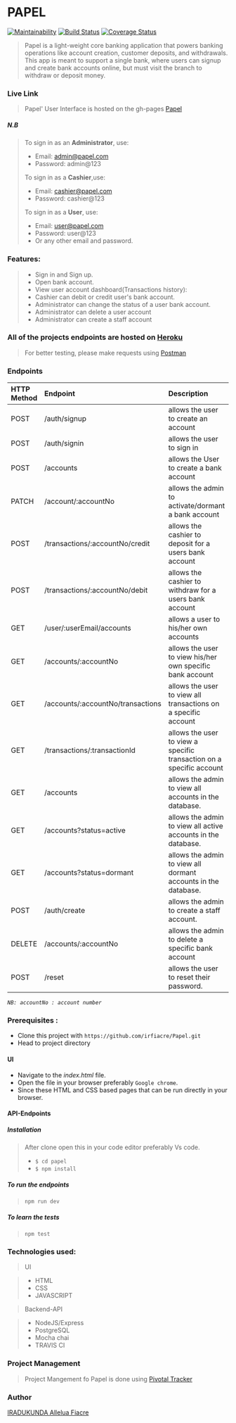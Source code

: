 # PAPEL
[![Maintainability](https://api.codeclimate.com/v1/badges/38c576278c9ea16aed17/maintainability)](https://codeclimate.com/github/irfiacre/Papel/maintainability)
[![Build Status](https://travis-ci.org/irfiacre/Papel.svg?branch=develop)](https://travis-ci.org/irfiacre/Papel)
[![Coverage Status](https://coveralls.io/repos/github/irfiacre/Papel/badge.svg?branch=develop)](https://coveralls.io/github/irfiacre/Papel?branch=develop)

>Papel is a light-weight core banking application that powers banking operations like account
creation, customer deposits, and withdrawals. This app is meant to support a single bank, where
users can signup and create bank accounts online, but must visit the branch to withdraw or
deposit money.

### Live Link 

> Papel' User Interface is hosted on the gh-pages  [Papel](https://papelproj.netlify.app/)

##### N.B
>To sign in as an **Administrator**, use:
>
> - Email: admin@papel.com
> - Password: admin@123
>
>To sign in as a **Cashier**,use:
>
> - Email: cashier@papel.com
> - Password: cashier@123
>
>To sign in as a **User**, use:
>
> - Email: user@papel.com
> - Password: user@123
> - Or any other email and password.

### Features:
> - Sign in and Sign up.
> - Open bank account.
> - View user account dashboard(Transactions history): 
> - Cashier can debit or credit user's bank account. 
> - Administrator can change the status of a user bank account.
> - Administrator can delete a user account
> - Administrator can create  a staff account

### All of the projects endpoints are hosted on [Heroku](https://papel-bank.herokuapp.com)
> For better testing, please make requests using [Postman](https://www.getpostman.com/) 

### Endpoints
|HTTP Method|Endpoint |Description|
|:----------|:---------|:------------|
|POST |/auth/signup | allows the user to create an account|
|POST |/auth/signin | allows the user to sign in |
|POST|/accounts| allows the User to create a bank account
|PATCH |/account/:accountNo  |allows the admin to activate/dormant a bank account
|POST  |/transactions/:accountNo/credit| allows the cashier to deposit for a users bank account 
|POST  |/transactions/:accountNo/debit| allows the cashier to withdraw for a users bank account 
|GET|/user/:userEmail/accounts|allows a user to his/her own accounts
|GET |/accounts/:accountNo|allows the user to view his/her own specific bank account
|GET |/accounts/:accountNo/transactions| allows the user to view all transactions on a specific account
|GET |/transactions/:transactionId| allows the user to view a specific transaction on a specific account
|GET |/accounts|allows the admin to view all accounts in the database.
|GET |/accounts?status=active|allows the admin to view all active accounts in the database.
|GET |/accounts?status=dormant|allows the admin to view all dormant accounts in the database.
|POST |/auth/create|allows the admin to create a staff account.
|DELETE |/accounts/:accountNo|allows the admin to delete a specific bank account
|POST |/reset|allows the user to reset their password.

*`NB: accountNo : account number`*

### Prerequisites :

- Clone this project with `https://github.com/irfiacre/Papel.git`
- Head to project directory

#### UI
 - Navigate to the *index.html* file.
 - Open the file in your browser preferably `Google chrome`.
 - Since these HTML and CSS based pages that can be run directly in your browser.


#### API-Endpoints
 ##### Installation
> After clone open this in your code editor preferably Vs code.
> -  `$ cd papel`
> - `$ npm install`
>

 ##### To run the endpoints
 > `npm run dev`

 ##### To learn the tests
 > `npm test`

### Technologies used:

>UI      

> - HTML    
> - CSS   
> - JAVASCRIPT 

> Backend-API

>- NodeJS/Express
>- PostgreSQL 
>- Mocha chai
>- TRAVIS CI

### Project Management

> Project Mangement fo Papel is done using  [Pivotal Tracker](https://www.pivotaltracker.com/n/projects/2432180)

### Author 

[IRADUKUNDA Allelua Fiacre](https://github.com/irfiacre)
